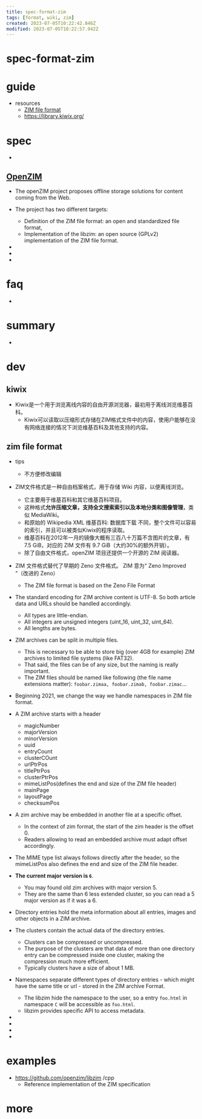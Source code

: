 ```yaml
---
title: spec-format-zim
tags: [format, wiki, zim]
created: 2023-07-05T10:22:42.846Z
modified: 2023-07-05T10:22:57.942Z
---
```


# spec-format-zim

# guide

- resources
  - [ZIM file format](https://wiki.openzim.org/wiki/ZIM_file_format)
  - https://library.kiwix.org/
# spec

- 

## [OpenZIM](https://wiki.openzim.org/wiki/OpenZIM)

- The openZIM project proposes offline storage solutions for content coming from the Web. 
- The project has two different targets:
  - Definition of the ZIM file format: an open and standardized file format, 
  - Implementation of the libzim: an open source (GPLv2) implementation of the ZIM file format.

- 
- 
- 

# faq

- 

# summary

- 

# dev

## kiwix

- Kiwix是一个用于浏览离线内容的自由开源浏览器，最初用于离线浏览维基百科。
  - Kiwix可以读取以压缩形式存储在ZIM格式文件中的内容，使用户能够在没有网络连接的情况下浏览维基百科及其他支持的内容。

## zim file format

- tips
  - 不方便修改编辑

- ZIM文件格式是一种自由档案格式，用于存储 Wiki 内容，以便离线浏览。
  - 它主要用于维基百科和其它维基百科项目。
  - 这种格式**允许压缩文章，支持全文搜索索引以及本地分类和图像管理**，类似 MediaWiki。
  - 和原始的 Wikipedia XML 维基百科: 数据库下载 不同，整个文件可以容易的索引，并且可以被类似Kiwix的程序读取。
  - 维基百科在2012年一月的镜像大概有三百八十万篇不含图片的文章，有 7.5 GiB，对应的 ZIM 文件有 9.7 GiB（大约30%的额外开销）。
  - 除了自由文件格式，openZIM 项目还提供一个开源的 ZIM 阅读器。
- ZIM 文件格式替代了早期的 Zeno 文件格式。 ZIM 意为“ Zeno Improved ”（改进的 Zeno）
  - The ZIM file format is based on the Zeno File Format

- The standard encoding for ZIM archive content is UTF-8. So both article data and URLs should be handled accordingly.
  - All types are little-endian.
  - All integers are unsigned integers (uint_16, uint_32, uint_64).
  - All lengths are bytes.

- ZIM archives can be split in multiple files. 
  - This is necessary to be able to store big (over 4GB for example) ZIM archives to limited file systems (like FAT32). 
  - That said, the files can be of any size, but the naming is really important. 
  - The ZIM files should be named like following (the file name extensions matter): `foobar.zimaa, foobar.zimab, foobar.zimac`...

- Beginning 2021, we change the way we handle namespaces in ZIM file format.

- A ZIM archive starts with a header 
  - magicNumber
  - majorVersion
  - minorVersion
  - uuid
  - entryCount
  - clusterCOunt
  - urlPtrPos
  - titlePtrPos
  - clusterPtrPos
  - mimeListPos(defines the end and size of the ZIM file header)
  - mainPage
  - layoutPage
  - checksumPos
- A zim archive may be embedded in another file at a specific offset. 
  - In the context of zim format, the start of the zim header is the offset 0. 
  - Readers allowing to read an embedded archive must adapt offset accordingly.
- The MIME type list always follows directly after the header, so the mimeListPos also defines the end and size of the ZIM file header.

- **The current major version is `6`**. 
  - You may found old zim archives with major version 5. 
  - They are the same than 6 less extended cluster, so you can read a 5 major version as if it was a 6.

- Directory entries hold the meta information about all entries, images and other objects in a ZIM archive.
- The clusters contain the actual data of the directory entries. 
  - Clusters can be compressed or uncompressed. 
  - The purpose of the clusters are that data of more than one directory entry can be compressed inside one cluster, making the compression much more efficient. 
  - Typically clusters have a size of about 1 MB.

- Namespaces separate different types of directory entries - which might have the same title or url - stored in the ZIM archive Format.
  - The libzim hide the namespace to the user, so a entry `foo.html` in namespace `C` will be accessible as `foo.html`. 
  - libzim provides specific API to access metadata.

- 
- 
- 
- 

# examples
- https://github.com/openzim/libzim /cpp
  - Reference implementation of the ZIM specification
# more
